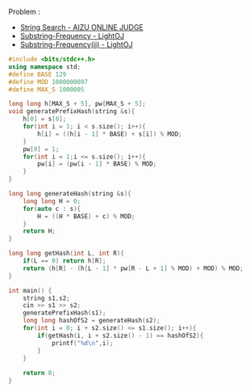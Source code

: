 Problem :
- [String Search - AIZU ONLINE JUDGE](https://judge.u-aizu.ac.jp/onlinejudge/description.jsp?id=ALDS1_14_B)
- [Substring-Frequency - LightOJ](https://lightoj.com/problem/substring-frequency)
- [Substring-Frequency(ii) - LightOJ](https://lightoj.com/problem/substring-frequency-ii)

```c++
#include <bits/stdc++.h>
using namespace std;
#define BASE 129
#define MOD 1000000007
#define MAX_S 1000005

long long h[MAX_S + 5], pw[MAX_S + 5];
void generatePrefixHash(string &s){
    h[0] = s[0];
    for(int i = 1; i < s.size(); i++){
        h[i] = ((h[i - 1] * BASE) + s[i]) % MOD;
    }
    pw[0] = 1;
    for(int i = 1;i <= s.size(); i++){
        pw[i] = (pw[i - 1] * BASE) % MOD;
    }
}

long long generateHash(string &s){
    long long H = 0;
    for(auto c : s){
        H = ((H * BASE) + c) % MOD;
    }
    return H;
}

long long getHash(int L, int R){
    if(L == 0) return h[R];
    return (h[R] - (h[L - 1] * pw[R - L + 1] % MOD) + MOD) % MOD;
}

int main() {
    string s1,s2;
    cin >> s1 >> s2;
	generatePrefixHash(s1);
	long long hashOfS2 = generateHash(s2);
    for(int i = 0; i + s2.size() <= s1.size(); i++){
        if(getHash(i, i + s2.size() - 1) == hashOfS2){
            printf("%d\n",i);
        }
    }
    
	return 0;
}
```
